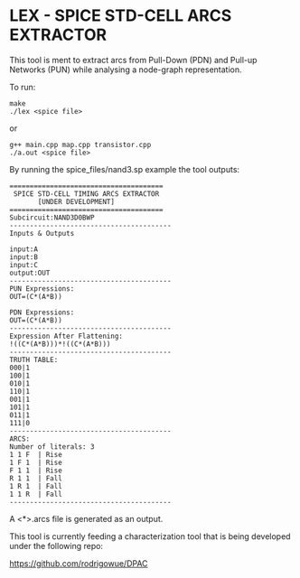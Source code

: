 # LEX - SPICE STD-CELL ARCS EXTRACTOR


This tool is ment to extract arcs from Pull-Down (PDN) and Pull-up Networks (PUN) while analysing a node-graph representation.

To run:

```
make
./lex <spice file>
```

or

```
g++ main.cpp map.cpp transistor.cpp
./a.out <spice file>
```

By running the spice_files/nand3.sp example the tool outputs:

```
======================================
 SPICE STD-CELL TIMING ARCS EXTRACTOR
       [UNDER DEVELOPMENT]
======================================
Subcircuit:NAND3D0BWP
----------------------------------------
Inputs & Outputs

input:A
input:B
input:C
output:OUT
----------------------------------------
PUN Expressions:
OUT=(C*(A*B))

PDN Expressions:
OUT=(C*(A*B))
----------------------------------------
Expression After Flattening: 
!((C*(A*B)))*!((C*(A*B)))
----------------------------------------
TRUTH TABLE:
000|1
100|1
010|1
110|1
001|1
101|1
011|1
111|0
----------------------------------------
ARCS:
Number of literals: 3
1 1 F  | Rise
1 F 1  | Rise
F 1 1  | Rise
R 1 1  | Fall
1 R 1  | Fall
1 1 R  | Fall
----------------------------------------
```
A <*>.arcs file is generated as an output.


This tool is currently feeding a characterization tool that is being developed under the following repo:

https://github.com/rodrigowue/DPAC
